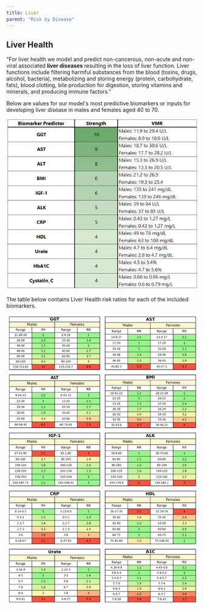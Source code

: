```yaml
---
title: Liver
parent: "Risk by Disease"
---
```



## Liver Health


"For liver health we model and predict non-cancerous, non-acute and non-viral associated **liver diseases** resulting in the loss of liver function. Liver functions include filtering harmful substances from the blood (toxins, drugs, alcohol, bacteria), metabolizing and storing energy (protein, carbohydrate, fats), blood clotting, bile production for digestion, storing vitamins and minerals, and producing immune factors."


Below are values for our model's most predictive biomarkers or inputs for developing liver disease in males and females aged 40 to 70.


![Livervmr](/assets/images/table_liver.png)


The table below contains Liver Health risk ratios for each of the included biomarkers.


![Liverrr](/assets/images/rr_liver.png)


